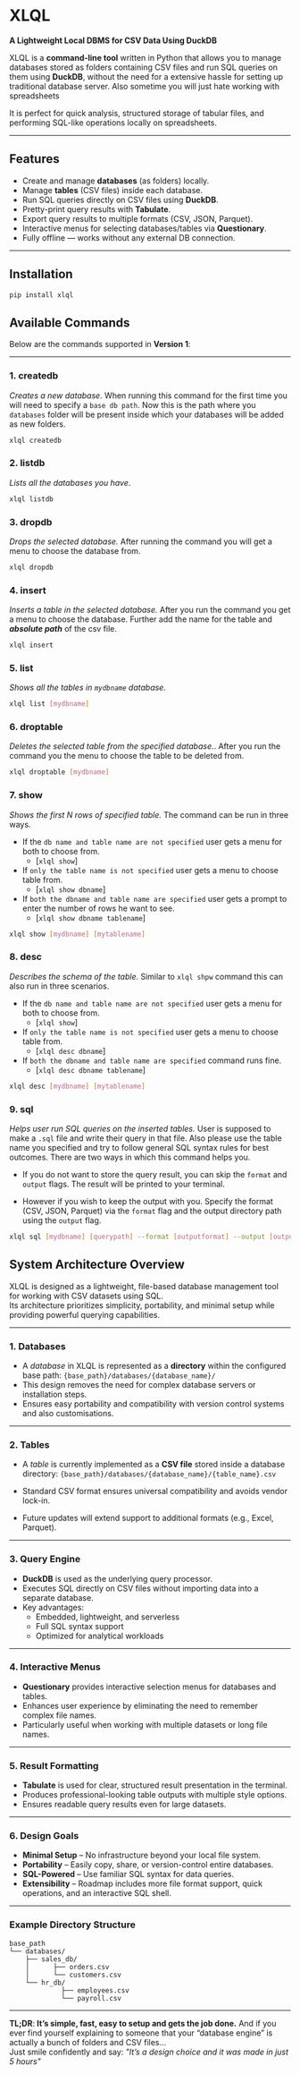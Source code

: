 # **XLQL**  
**A Lightweight Local DBMS for CSV Data Using DuckDB**  

XLQL is a **command-line tool** written in Python that allows you to manage databases stored as folders containing CSV files and run SQL queries on them using **DuckDB**, without the need for a extensive hassle for setting up traditional database server.  Also sometime you will just hate working with spreadsheets

It is perfect for quick analysis, structured storage of tabular files, and performing SQL-like operations locally on spreadsheets.  

---

## **Features**
- Create and manage **databases** (as folders) locally.
- Manage **tables** (CSV files) inside each database.
- Run SQL queries directly on CSV files using **DuckDB**.
- Pretty-print query results with **Tabulate**.
- Export query results to multiple formats (CSV, JSON, Parquet).
- Interactive menus for selecting databases/tables via **Questionary**.
- Fully offline — works without any external DB connection.

---

## **Installation**
```bash
pip install xlql
```

## **Available Commands**
Below are the commands supported in **Version 1**:

---

### **1️. createdb**
_Creates a new database_. When running this command for the first time you will need to specify a ```base db path```. Now this is the path where you ```databases``` folder will be present inside which your databases will be added as new folders.

```bash
xlql createdb
```

### **2. listdb**
_Lists all the databases you have_. 

```bash
xlql listdb
```

### **3.  dropdb**
_Drops the selected database._ After running the command you will get a menu to choose the database from.

```bash
xlql dropdb
```
### **4.  insert**
_Inserts a table in the selected database._ After you run the command you get a menu to choose the database. Further add the name for the table and **_absolute path_** of the csv file.
```bash
xlql insert 
```

### **5. list**
_Shows all the tables in `mydbname` database._
```bash
xlql list [mydbname]
```

### **6.  droptable**
_Deletes the selected table from the specified database._. After you run the command you the menu to choose the table to be deleted from.
```bash
xlql droptable [mydbname]
```

### **7.  show**
_Shows the first N rows of specified table._ The command can be run in three ways. 

- If the `db name and table name are not specified` user gets a menu for both to choose from. 
    - [`xlql show`]
- If `only the table name is not specified` user gets a menu to choose table from. 
    - [`xlql show dbname`]
- If `both the dbname and table name are specified` user gets a prompt to enter the number of rows he want to see. 
    - [`xlql show dbname tablename`]

```bash
xlql show [mydbname] [mytablename]
```

### **8. desc**
_Describes the schema of the table._ Similar to `xlql shpw` command this can also run in three scenarios.
- If the `db name and table name are not specified` user gets a menu for both to choose from. 
    - [`xlql show`]
- If `only the table name is not specified` user gets a menu to choose table from. 
    - [`xlql desc dbname`]
- If `both the dbname and table name are specified` command runs fine.
    - [`xlql desc dbname tablename`]

```bash
xlql desc [mydbname] [mytablename]
```

### **9.  sql**
_Helps user run SQL queries on the inserted tables._ User is supposed to make a `.sql` file and write their query in that file. Also please use the table name you specified and try to follow general SQL syntax rules for best outcomes. There are two ways in which this command helps you.

- If you do not want to store the query result, you can skip the `format` and `output` flags. The result will be printed to your terminal.

- However if you wish to keep the output with you. Specify the format (CSV, JSON, Parquet) via the `format` flag and the output directory path using the `output` flag.

```bash
xlql sql [mydbname] [querypath] --format [outputformat] --output [output_directory_path]
```

## **System Architecture Overview**

XLQL is designed as a lightweight, file-based database management tool for working with CSV datasets using SQL.  
Its architecture prioritizes simplicity, portability, and minimal setup while providing powerful querying capabilities.

---

### **1. Databases**
- A *database* in XLQL is represented as a **directory** within the configured base path:
`{base_path}/databases/{database_name}/`
- This design removes the need for complex database servers or installation steps.
- Ensures easy portability and compatibility with version control systems and also customisations.

---

### **2. Tables**
- A *table* is currently implemented as a **CSV file** stored inside a database directory:
`{base_path}/databases/{database_name}/{table_name}.csv`

- Standard CSV format ensures universal compatibility and avoids vendor lock-in.
- Future updates will extend support to additional formats (e.g., Excel, Parquet).

---

### **3. Query Engine**
- **DuckDB** is used as the underlying query processor.
- Executes SQL directly on CSV files without importing data into a separate database.
- Key advantages:
    - Embedded, lightweight, and serverless
    - Full SQL syntax support
    - Optimized for analytical workloads

---

### **4. Interactive Menus**
- **Questionary** provides interactive selection menus for databases and tables.
- Enhances user experience by eliminating the need to remember complex file names.
- Particularly useful when working with multiple datasets or long file names.

---

### **5. Result Formatting**
- **Tabulate** is used for clear, structured result presentation in the terminal.
- Produces professional-looking table outputs with multiple style options.
- Ensures readable query results even for large datasets.

---

### **6. Design Goals**
- **Minimal Setup** – No infrastructure beyond your local file system.
- **Portability** – Easily copy, share, or version-control entire databases.
- **SQL-Powered** – Use familiar SQL syntax for data queries.
- **Extensibility** – Roadmap includes more file format support, quick operations, and an interactive SQL shell.

---

### **Example Directory Structure**
```
base_path
└── databases/
    ├── sales_db/
    │      ├── orders.csv
    │      └── customers.csv
    └── hr_db/
             ├── employees.csv
             └── payroll.csv
```

---
**TL;DR**: **It’s simple, fast, easy to setup and gets the job done.** And if you ever find yourself explaining to someone that your “database engine” is actually a bunch of folders and CSV files…  
Just smile confidently and say: *"It’s a design choice and it was made in just 5 hours"*